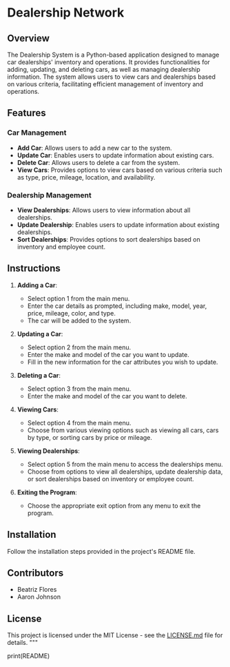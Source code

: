 
# Dealership Network

## Overview
The Dealership System is a Python-based application designed to manage car dealerships' inventory and operations. It provides functionalities for adding, updating, and deleting cars, as well as managing dealership information. The system allows users to view cars and dealerships based on various criteria, facilitating efficient management of inventory and operations.

## Features
### Car Management
- **Add Car**: Allows users to add a new car to the system.
- **Update Car**: Enables users to update information about existing cars.
- **Delete Car**: Allows users to delete a car from the system.
- **View Cars**: Provides options to view cars based on various criteria such as type, price, mileage, location, and availability.

### Dealership Management
- **View Dealerships**: Allows users to view information about all dealerships.
- **Update Dealership**: Enables users to update information about existing dealerships.
- **Sort Dealerships**: Provides options to sort dealerships based on inventory and employee count.

## Instructions
1. **Adding a Car**:
   - Select option 1 from the main menu.
   - Enter the car details as prompted, including make, model, year, price, mileage, color, and type.
   - The car will be added to the system.

2. **Updating a Car**:
   - Select option 2 from the main menu.
   - Enter the make and model of the car you want to update.
   - Fill in the new information for the car attributes you wish to update.

3. **Deleting a Car**:
   - Select option 3 from the main menu.
   - Enter the make and model of the car you want to delete.

4. **Viewing Cars**:
   - Select option 4 from the main menu.
   - Choose from various viewing options such as viewing all cars, cars by type, or sorting cars by price or mileage.

5. **Viewing Dealerships**:
   - Select option 5 from the main menu to access the dealerships menu.
   - Choose from options to view all dealerships, update dealership data, or sort dealerships based on inventory or employee count.

6. **Exiting the Program**:
   - Choose the appropriate exit option from any menu to exit the program.

## Installation
Follow the installation steps provided in the project's README file.

## Contributors
- Beatriz Flores
- Aaron Johnson

## License
This project is licensed under the MIT License - see the [LICENSE.md](LICENSE.md) file for details.
"""

print(README)
